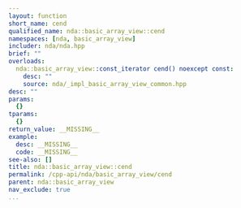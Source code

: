 ```yaml
---
layout: function
short_name: cend
qualified_name: nda::basic_array_view::cend
namespaces: [nda, basic_array_view]
includer: nda/nda.hpp
brief: ""
overloads:
  nda::basic_array_view::const_iterator cend() noexcept const:
    desc: ""
    source: nda/_impl_basic_array_view_common.hpp
desc: ""
params:
  {}
tparams:
  {}
return_value: __MISSING__
example:
  desc: __MISSING__
  code: __MISSING__
see-also: []
title: nda::basic_array_view::cend
permalink: /cpp-api/nda/basic_array_view/cend
parent: nda::basic_array_view
nav_exclude: true
...
```


